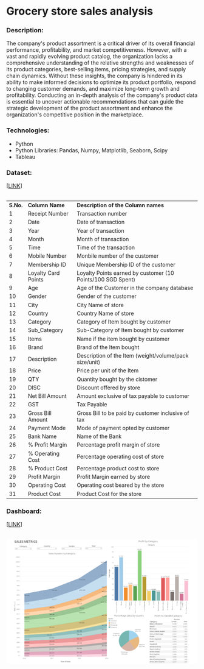 # Grocery store sales analysis

<h3> Description:</h3>
<p>The company's product assortment is a critical driver of its overall financial performance, profitability, and market competitiveness. However, with a vast and rapidly evolving product catalog, the organization lacks a comprehensive understanding of the relative strengths and weaknesses of its product categories, best-selling items, pricing strategies, and supply chain dynamics. Without these insights, the company is hindered in its ability to make informed decisions to optimize its product portfolio, respond to changing customer demands, and maximize long-term growth and profitability. Conducting an in-depth analysis of the company's product data is essential to uncover actionable recommendations that can guide the strategic development of the product assortment and enhance the organization's competitive position in the marketplace.</p>

<h3> Technologies:</h3>
<ul>
  <li>Python</li>
  <li>Python Libraries: Pandas, Numpy, Matplotlib, Seaborn, Scipy</li>
  <li>Tableau</li>
</ul>  

<h3>Dataset:</h3>
[<a href="https://docs.google.com/spreadsheets/d/1oV3Gb00vtJHoV8ufwi3A7Jg-SgCKrbXJ/edit?usp=drive_link&ouid=103010447477087553966&rtpof=true&sd=true">LINK</a>]<br>
<br>

|   |   |   |
| :------------ | :------------ | :------------ |
|**S.No.**  |**Column Name**   |**Description of the Column names**   |
|1   |Receipt Number   |Transaction number   |
|2   |Date   |Date of transaction   |
|3   |Year   |Year of transaction   |
|4   |Month   |Month of transaction   |
|5   |Time   |Time of the transaction   |
|6   |Mobile Number   |Monbile number of the customer   |
|7   |Membership ID   |Unique Membership ID of the customer   |
|8   |Loyalty Card Points   |Loyalty Points earned by customer (10 Points/100 SGD Spent)   |
|9   |Age   |Age of the Customer in the company database   |
|10   |Gender   |Gender of the customer   |
|11   |City   |City Name of store   |
|12   |Country   |Country Name of store   |
|13   |Category   |Category of Item bought by customer   |
|14   |Sub_Category   |Sub-Category of Item bought by customer   |
|15   |Items   |Name if the item  bought by customer   |
|16   |Brand    |Brand of the Item bought   |
|17   |Description    |Description of the Item (weight/volume/pack size/unit)   |
|18   |Price   |Price per unit of the Item   |
|19   |QTY   |Quantity bought by the cistomer   |
|20   |DISC   |Discount offered by store   |
|21   |Net Bill Amount   |Amount exclusive of tax payable to customer   |
|22   |GST   |Tax Payable   |
|23   |Gross Bill Amount   |Gross Bill to be paid by customer inclusive of tax   |
|24   |Payment Mode   |Mode of payment opted by customer   |
|25   |Bank Name   |Name of the Bank   |
|26   |% Profit Margin   |Percentage profit margin of store   |
|27  |% Operating Cost   |Percentage operating cost of store   |
|28   |% Product Cost   |Percentage product cost to store   |
|29   |Profit Margin   |Profit Margin earned by store   |
|30   |Operating Cost   |Operating cost beared by the store   |
|31  |Product Cost   |Product Cost for the store   |


<h3>Dashboard:</h3>
[<a href="https://public.tableau.com/app/profile/svitlana.tomko/viz/Salesmetrics_17101096396020/Salesmetrics">LINK</a>]
<br><br>

![Sales Dashboard](https://github.com/svtlntmk/store-sales-python/blob/main/sales-dashboard.png)
